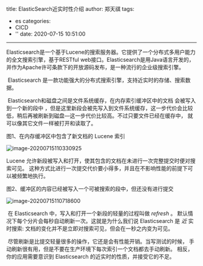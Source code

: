 title: ElasticSearch近实时性介绍
author: 郑天祺
tags:
  - es
categories:
  - CICD
  - ''
date: 2020-07-15 10:51:00
---

​		Elasticsearch是一个基于Lucene的搜索服务器。它提供了一个分布式多用户能力的全文搜索引擎，基于RESTful web接口。Elasticsearch是用Java语言开发的，并作为Apache许可条款下的开放源码发布，是一种流行的企业级搜索引擎。

​		Elasticsearch 是一款功能强大的分布式搜索引擎，支持近实时的存储、搜索数据。

​		Elasticsearch和磁盘之间是文件系统缓存，在内存索引缓冲区中的文档  会被写入到一个新的段中 ，但是这里新段会被先写入到文件系统缓存，这一步代价会比较低，稍后再被刷新到磁盘—这一步代价比较高。不过只要文件已经在缓存中， 就可以像其它文件一样被打开和读取了。



图1、在内存缓冲区中包含了新文档的 Lucene 索引

![image-20200715110330925](/img/es1.png)

Lucene 允许新段被写入和打开，使其包含的文档在未进行一次完整提交时便对搜索可见。 这种方式比进行一次提交代价要小得多，并且在不影响性能的前提下可以被频繁地执行。



图2、缓冲区的内容已经被写入一个可被搜索的段中，但还没有进行提交

![image-20200715110718600](/img/es2.png)

​		在 Elasticsearch 中，写入和打开一个新段的轻量的过程叫做 *refresh* 。 默认情况下每个分片会每秒自动刷新一次。这就是为什么我们说 Elasticsearch 是 *近* 实时搜索: 文档的变化并不是立即对搜索可见，但会在一秒之内变为可见。

​		尽管刷新是比提交轻量很多的操作，它还是会有性能开销。当写测试的时候， 手动刷新很有用，但是不要在生产环境下每次索引一个文档都去手动刷新。 相反，你的应用需要意识到 Elasticsearch 的近实时的性质，并接受它的不足。